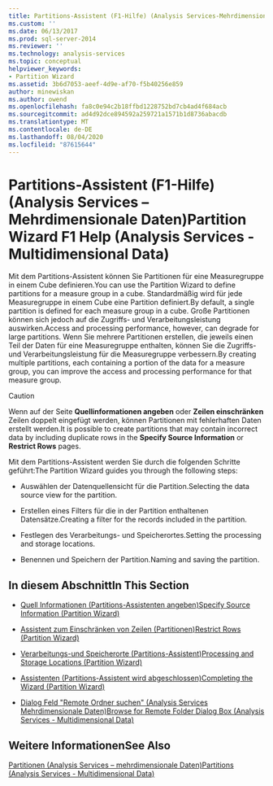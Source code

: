 ```yaml
---
title: Partitions-Assistent (F1-Hilfe) (Analysis Services-Mehrdimensionale Daten) | Microsoft-Dokumentation
ms.custom: ''
ms.date: 06/13/2017
ms.prod: sql-server-2014
ms.reviewer: ''
ms.technology: analysis-services
ms.topic: conceptual
helpviewer_keywords:
- Partition Wizard
ms.assetid: 3b6d7053-aeef-4d9e-af70-f5b40256e859
author: minewiskan
ms.author: owend
ms.openlocfilehash: fa8c0e94c2b18ffbd1228752bd7cb4ad4f684acb
ms.sourcegitcommit: ad4d92dce894592a259721a1571b1d8736abacdb
ms.translationtype: MT
ms.contentlocale: de-DE
ms.lasthandoff: 08/04/2020
ms.locfileid: "87615644"
---
```

# <a name="partition-wizard-f1-help-analysis-services---multidimensional-data"></a><span data-ttu-id="8ccab-102">Partitions-Assistent (F1-Hilfe) (Analysis Services – Mehrdimensionale Daten)</span><span class="sxs-lookup"><span data-stu-id="8ccab-102">Partition Wizard F1 Help (Analysis Services - Multidimensional Data)</span></span>
  <span data-ttu-id="8ccab-103">Mit dem Partitions-Assistent können Sie Partitionen für eine Measuregruppe in einem Cube definieren.</span><span class="sxs-lookup"><span data-stu-id="8ccab-103">You can use the Partition Wizard to define partitions for a measure group in a cube.</span></span> <span data-ttu-id="8ccab-104">Standardmäßig wird für jede Measuregruppe in einem Cube eine Partition definiert.</span><span class="sxs-lookup"><span data-stu-id="8ccab-104">By default, a single partition is defined for each measure group in a cube.</span></span> <span data-ttu-id="8ccab-105">Große Partitionen können sich jedoch auf die Zugriffs- und Verarbeitungsleistung auswirken.</span><span class="sxs-lookup"><span data-stu-id="8ccab-105">Access and processing performance, however, can degrade for large partitions.</span></span> <span data-ttu-id="8ccab-106">Wenn Sie mehrere Partitionen erstellen, die jeweils einen Teil der Daten für eine Measuregruppe enthalten, können Sie die Zugriffs- und Verarbeitungsleistung für die Measuregruppe verbessern.</span><span class="sxs-lookup"><span data-stu-id="8ccab-106">By creating multiple partitions, each containing a portion of the data for a measure group, you can improve the access and processing performance for that measure group.</span></span>  
  
> [!CAUTION]  
>  <span data-ttu-id="8ccab-107">Wenn auf der Seite **Quellinformationen angeben** oder **Zeilen einschränken** Zeilen doppelt eingefügt werden, können Partitionen mit fehlerhaften Daten erstellt werden.</span><span class="sxs-lookup"><span data-stu-id="8ccab-107">It is possible to create partitions that may contain incorrect data by including duplicate rows in the **Specify Source Information** or **Restrict Rows** pages.</span></span>  
  
 <span data-ttu-id="8ccab-108">Mit dem Partitions-Assistent werden Sie durch die folgenden Schritte geführt:</span><span class="sxs-lookup"><span data-stu-id="8ccab-108">The Partition Wizard guides you through the following steps:</span></span>  
  
-   <span data-ttu-id="8ccab-109">Auswählen der Datenquellensicht für die Partition.</span><span class="sxs-lookup"><span data-stu-id="8ccab-109">Selecting the data source view for the partition.</span></span>  
  
-   <span data-ttu-id="8ccab-110">Erstellen eines Filters für die in der Partition enthaltenen Datensätze.</span><span class="sxs-lookup"><span data-stu-id="8ccab-110">Creating a filter for the records included in the partition.</span></span>  
  
-   <span data-ttu-id="8ccab-111">Festlegen des Verarbeitungs- und Speicherortes.</span><span class="sxs-lookup"><span data-stu-id="8ccab-111">Setting the processing and storage locations.</span></span>  
  
-   <span data-ttu-id="8ccab-112">Benennen und Speichern der Partition.</span><span class="sxs-lookup"><span data-stu-id="8ccab-112">Naming and saving the partition.</span></span>  
  
## <a name="in-this-section"></a><span data-ttu-id="8ccab-113">In diesem Abschnitt</span><span class="sxs-lookup"><span data-stu-id="8ccab-113">In This Section</span></span>  
  
-   [<span data-ttu-id="8ccab-114">Quell Informationen &#40;Partitions-Assistenten angeben&#41;</span><span class="sxs-lookup"><span data-stu-id="8ccab-114">Specify Source Information &#40;Partition Wizard&#41;</span></span>](specify-source-information-partition-wizard.md)  
  
-   [<span data-ttu-id="8ccab-115">Assistent zum Einschränken von Zeilen &#40;Partitionen&#41;</span><span class="sxs-lookup"><span data-stu-id="8ccab-115">Restrict Rows &#40;Partition Wizard&#41;</span></span>](restrict-rows-partition-wizard.md)  
  
-   [<span data-ttu-id="8ccab-116">Verarbeitungs-und Speicherorte &#40;Partitions-Assistent&#41;</span><span class="sxs-lookup"><span data-stu-id="8ccab-116">Processing and Storage Locations &#40;Partition Wizard&#41;</span></span>](processing-and-storage-locations-partition-wizard.md)  
  
-   [<span data-ttu-id="8ccab-117">Assistenten &#40;Partitions-Assistent wird abgeschlossen&#41;</span><span class="sxs-lookup"><span data-stu-id="8ccab-117">Completing the Wizard &#40;Partition Wizard&#41;</span></span>](completing-the-wizard-partition-wizard.md)  
  
-   [<span data-ttu-id="8ccab-118">Dialog Feld "Remote Ordner suchen" &#40;Analysis Services Mehrdimensionale Daten&#41;</span><span class="sxs-lookup"><span data-stu-id="8ccab-118">Browse for Remote Folder Dialog Box &#40;Analysis Services - Multidimensional Data&#41;</span></span>](browse-for-remote-folder-dialog-box-analysis-services-multidimensional-data.md)  
  
## <a name="see-also"></a><span data-ttu-id="8ccab-119">Weitere Informationen</span><span class="sxs-lookup"><span data-stu-id="8ccab-119">See Also</span></span>  
 [<span data-ttu-id="8ccab-120">Partitionen &#40;Analysis Services – mehrdimensionale Daten&#41;</span><span class="sxs-lookup"><span data-stu-id="8ccab-120">Partitions &#40;Analysis Services - Multidimensional Data&#41;</span></span>](multidimensional-models-olap-logical-cube-objects/partitions-analysis-services-multidimensional-data.md)  
  
  
